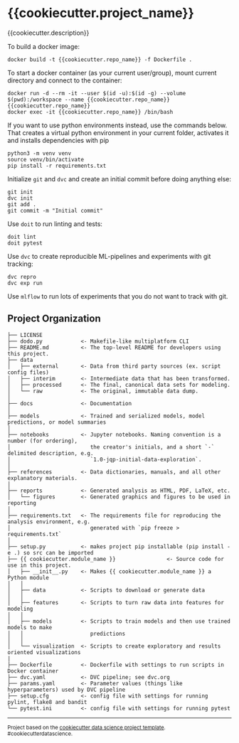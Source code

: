 {{cookiecutter.project_name}}
==============================

{{cookiecutter.description}}

To build a docker image:
```
docker build -t {{cookiecutter.repo_name}} -f Dockerfile .
```

To start a docker container (as your current user/group), mount current directory and connect to the container:
```
docker run -d --rm -it --user $(id -u):$(id -g) --volume $(pwd):/workspace --name {{cookiecutter.repo_name}} {{cookiecutter.repo_name}}
docker exec -it {{cookiecutter.repo_name}} /bin/bash
```

If you want to use python environments instead, use the commands below. That creates a virtual python environment in your current folder, activates it and installs dependencies with pip
```
python3 -m venv venv
source venv/bin/activate
pip install -r requirements.txt
```

Initialize ```git``` and ```dvc``` and create an initial commit before doing anything else:
```
git init
dvc init
git add .
git commit -m "Initial commit"
```

Use ```doit``` to run linting and tests:
```
doit lint
doit pytest
```

Use ```dvc``` to create reproducible ML-pipelines and experiments with git tracking:
```
dvc repro
dvc exp run
```

Use ```mlflow``` to run lots of experiments that you do not want to track with git.


Project Organization
------------

    ├── LICENSE
    ├── dodo.py            <- Makefile-like multiplatform CLI
    ├── README.md          <- The top-level README for developers using this project.
    ├── data
    │   ├── external       <- Data from third party sources (ex. script config files)
    │   ├── interim        <- Intermediate data that has been transformed.
    │   ├── processed      <- The final, canonical data sets for modeling.
    │   └── raw            <- The original, immutable data dump.
    │
    ├── docs               <- Documentation
    │
    ├── models             <- Trained and serialized models, model predictions, or model summaries
    │
    ├── notebooks          <- Jupyter notebooks. Naming convention is a number (for ordering),
    │                         the creator's initials, and a short `-` delimited description, e.g.
    │                         `1.0-jqp-initial-data-exploration`.
    │
    ├── references         <- Data dictionaries, manuals, and all other explanatory materials.
    │
    ├── reports            <- Generated analysis as HTML, PDF, LaTeX, etc.
    │   └── figures        <- Generated graphics and figures to be used in reporting
    │
    ├── requirements.txt   <- The requirements file for reproducing the analysis environment, e.g.
    │                         generated with `pip freeze > requirements.txt`
    │
    ├── setup.py           <- makes project pip installable (pip install -e .) so src can be imported
    ├── {{ cookiecutter.module_name }}                <- Source code for use in this project.
    │   ├── __init__.py    <- Makes {{ cookiecutter.module_name }} a Python module
    │   │
    │   ├── data           <- Scripts to download or generate data
    │   │
    │   ├── features       <- Scripts to turn raw data into features for modeling
    │   │
    │   ├── models         <- Scripts to train models and then use trained models to make
    │   │                     predictions
    │   │
    │   └── visualization  <- Scripts to create exploratory and results oriented visualizations
    |
    ├── Dockerfile         <- Dockerfile with settings to run scripts in Docker container
    ├── dvc.yaml           <- DVC pipeline; see dvc.org
    ├── params.yaml        <- Parameter values (things like hyperparameters) used by DVC pipeline
    ├── setup.cfg          <- config file with settings for running pylint, flake8 and bandit
    └── pytest.ini         <- config file with settings for running pytest


--------

<p><small>Project based on the <a target="_blank" href="https://drivendata.github.io/cookiecutter-data-science/">cookiecutter data science project template</a>. #cookiecutterdatascience.</small>